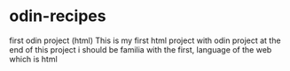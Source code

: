 # odin-recipes
first odin project (html)
This is my first html project with odin project
at the end of this project i should be familia with the first,
language of the web which is html